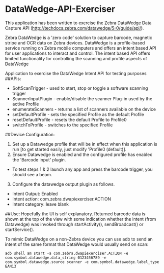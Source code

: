 # DataWedge-API-Exerciser

This application has been written to exercise the Zebra DataWedge Data Capture API (http://techdocs.zebra.com/datawedge/5-0/guide/api/).

Zebra DataWedge is a 'zero code' solution to capture barcode, magnetic stripe and OCR data on Zebra devices.  DataWedge is a profile-based service running on Zebra mobile computers and offers an intent based API for user applications to interact and control.  The intent based API offers limited functionality for controlling the scanning and profile aspects of DataWedge

Application to exercise the DataWedge Intent API for testing purposes
##APIs:
* SoftScanTrigger - used to start, stop or toggle a software scanning trigger
* ScannerInputPlugin - enable/disable the scanner Plug-in used by the active Profile
* enumerateScanners - returns a list of scanners available on the device
* setDefaultProfile - sets the specified Profile as the default Profile
* resetDefaultProfile - resets the default Profile to Profile0
* switchToProfile - switches to the specified Profile

##Device Configuration:
1. Set up a Datawedge profile that will be in effect when this application is run [to get started easily, just modify 'Profile0 (default)].  
2. Ensure Datawedge is enabled and the configured profile has enabled the 'Barcode input' plugin.  
  * To test steps 1 & 2 launch any app and press the barcode trigger, you should see a beam.
3. Configure the datawedge output plugin as follows.
  * Intent Output: Enabled
  * Intent action: com.zebra.dwapiexerciser.ACTION
  * Intent category: leave blank

##Use:
Hopefully the UI is self explanatory.  Returned barcode data is shown at the top of the view with some indication whether the intent (from Datawedge) was invoked through startActivity(), sendBroadcast() or startService().

To mimic DataWedge on a non-Zebra device you can use adb to send an intent of the same format that DataWedge would usually send on scan:
```
adb shell am start -a com.zebra.dwapiexerciser.ACTION -e com.symbol.datawedge.data_string 0123456789 -e com.symbol.datawedge.source scanner -e com.symbol.datawedge.label_type EAN13
```
